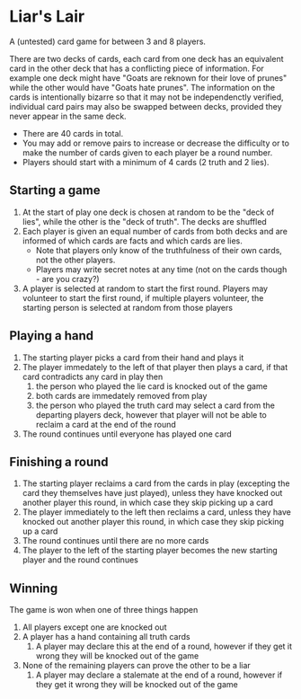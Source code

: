 Liar's Lair
======

A (untested) card game for between 3 and 8 players. 

There are two decks of cards, each card from one deck has an equivalent card in the other deck that has a conflicting piece of information. For example one deck might have "Goats are reknown for their love of prunes" while the other would have "Goats hate prunes". The information on the cards is intentionally bizarre so that it may not be independenctly verified, individual card pairs may also be swapped between decks, provided they never appear in the same deck.

* There are 40 cards in total. 
* You may add or remove pairs to increase or decrease the difficulty or to make the number of cards given to each player be a round number. 
* Players should start with a minimum of 4 cards (2 truth and 2 lies).

## Starting a game

1. At the start of play one deck is chosen at random to be the "deck of lies", while the other is the "deck of truth". The decks are shuffled
2. Each player is given an equal number of cards from both decks and are informed of which cards are facts and which cards are lies. 
	* Note that players only know of the truthfulness of their own cards, not the other players. 
	* Players may write secret notes at any time (not on the cards though - are you crazy?)
3. A player is selected at random to start the first round. Players may volunteer to start the first round, if multiple players volunteer, the starting person is selected at random from those players

## Playing a hand

1. The starting player picks a card from their hand and plays it
2. The player immedately to the left of that player then plays a card, if that card contradicts any card in play then 
	1. the person who played the lie card is knocked out of the game 
	2. both cards are immedately removed from play
	3. the person who played the truth card may select a card from the departing players deck, however that player will not be able to reclaim a card at the end of the round
3. The round continues until everyone has played one card

## Finishing a round

1. The starting player reclaims a card from the cards in play (excepting the card they themselves have just played), unless they have knocked out another player this round, in which case they skip picking up a card
2. The player immediately to the left then reclaims a card, unless they have knocked out another player this round, in which case they skip picking up a card
3. The round continues until there are no more cards
4. The player to the left of the starting player becomes the new starting player and the round continues

## Winning

The game is won when one of three things happen

1. All players except one are knocked out
2. A player has a hand containing all truth cards
	1. A player may declare this at the end of a round, however if they get it wrong they will be knocked out of the game
3. None of the remaining players can prove the other to be a liar
	1. A player may declare a stalemate at the end of a round, however if they get it wrong they will be knocked out of the game
